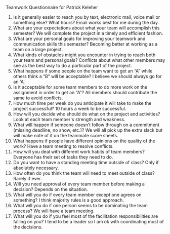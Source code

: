 Teamwork Questionnaire for Patrick Keleher

  1. Is it generally easier to reach you by text, electronic mail, voice mail or something else? What hours?
        Email works best for me during the day.
  2. What are your expectations about what your team will accomplish this semester?
        We will complete the project in a timely and efficient fashion.
  3. What are your personal goals for improving your teamwork and communication skills this semester?
        Becoming better at working as a team on a large project.
  4. What kinds of obstacles might you encounter in trying to reach both your team and personal goals?
        Conflicts about what other members may see as the best way to do a particular part of the project.
  5. What happens if some people on the team want to get an “A” while others think a “B” will be acceptable?
        I believe we should always go for an 'A'.
  6. Is it acceptable for some team members to do more work on the assignment in order to get an “A”?
        All members should contribute the same to avoid conflicts.
  7. How much time per week do you anticipate it will take to make the project successful?
        10 hours a week to be successful.
  8. How will you decide who should do what on the project and activities?
        Look at each team member's strength and weakness.
  9. What will happen if someone doesn’t follow through on a commitment (missing deadline, no show, etc.)?
        We will all pick up the extra slack but will make note of it on the teammate score sheets.
  10. What happens if people have different opinions on the quality of the work?
        Have a team meeting to resolve conflicts.
  11. How will you deal with different work habits of team members?
        Everyone has their set of tasks they need to do.
  12. Do you want to have a standing meeting time outside of class?
        Only if absolutely necessary.
  13. How often do you think the team will need to meet outside of class?
        Rarely if ever.
  14. Will you need approval of every team member before making a decision?
        Depends on the situation.
  15. What will you do if every team member except one agrees on something?
        I think majority rules is a good approach.
  16. What will you do if one person seems to be dominating the team process?
        We will have a team meeting.
  17. What will you do if you feel most of the facilitation responsibilities are falling on you?
        I tend to be a leader so I am ok with coordinating most of the decisions. 
